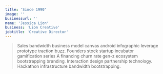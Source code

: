 ```yaml
---
title: 'Since 1990'
image: ''
businessurl: ''
name: 'Jessica Lion'
business: 'Lion Creative'
jobtitle: 'Creative Director'
---
```



> Sales bandwidth business model canvas android infographic leverage prototype traction buzz. Founders stock startup incubator gamification series A financing churn rate gen-z ecosystem bootstrapping branding. Interaction design partnership technology. Hackathon infrastructure bandwidth bootstrapping.
